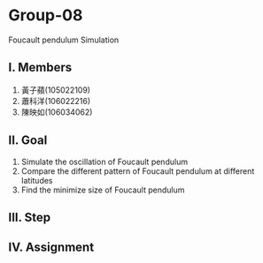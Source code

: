 # Group-08
Foucault pendulum Simulation

## I. Members
1. 黃子蘋(105022109) <br/>
2. 蕭科洋(106022216) <br/>
3. 陳映如(106034062) <br/>

## II. Goal
1. Simulate the oscillation of Foucault pendulum <br/>
2. Compare the different pattern of Foucault pendulum at different latitudes <br/>
3. Find the minimize size of Foucault pendulum <br/>

## III. Step

## IV. Assignment

